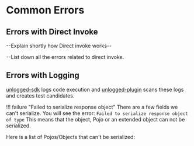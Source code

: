 # Common Errors  

## Errors with Direct Invoke

--Explain shortly how Direct invoke works--

--List down all the errors related to direct invoke.


## Errors with Logging 

[unlogged-sdk](https://github.com/unloggedio/unlogged-sdk) logs code execution and [unlogged-plugin](https://plugins.jetbrains.com/plugin/18529-unlogged) scans these logs and creates test candidates. 

!!! failure "Failed to serialize response object"
	There are a few fields we can't serialize. You will see the error: 
	```Failed to serialize response object of type``` This means that the object, Pojo or an extended object can not be serialized. 

Here is a list of Pojos/Objects that can't be serialized:





